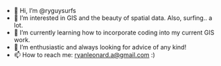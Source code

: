 - 👋 Hi, I’m @ryguysurfs
- 👀 I’m interested in GIS and the beauty of spatial data. Also, surfing.. a lot.
- 🌱 I’m currently learning how to incorporate coding into my current GIS work.
- 💞️ I’m enthusiastic and always looking for advice of any kind!
- 📫 How to reach me: ryanleonard.a@gmail.com :)

<!---
ryguysurfs/ryguysurfs is a ✨ special ✨ repository because its `README.md` (this file) appears on your GitHub profile.
You can click the Preview link to take a look at your changes.
--->
